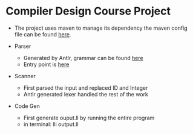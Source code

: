 # Compiler Design Course Project

- The project uses maven to manage its dependency the maven config file can be found [here](./pom.xml). 

- Parser
    - Generated by Antlr, grammar can be found [here](./grammar/Calc.g4)
    - Entry point is [here](./src/main/java/edu/nyu/compiler/App.java)

- Scanner
    - First parsed the input and replaced ID and Integer
    - Antlr generated lexer handled the rest of the work

- Code Gen
    - First generate ouput.ll by running the entire program
    - in terminal: lli output.ll 
